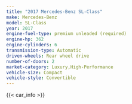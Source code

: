 ```yaml
---
title: "2017 Mercedes-Benz SL-Class"
make: Mercedes-Benz
model: SL-Class
year: 2017
engine-fuel-type: premium unleaded (required)
engine-hp: 362
engine-cylinders: 6
transmission-type: Automatic
driven-wheels: Rear wheel drive
number-of-doors: 2
market-category: Luxury,High-Performance
vehicle-size: Compact
vehicle-style: Convertible
---
```


{{< car_info >}}
